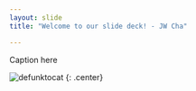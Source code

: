 ```yaml
---
layout: slide
title: "Welcome to our slide deck! - JW Cha"

---
```


Caption here

![defunktocat](https://octodex.github.com/images/defunktocat.png)
{: .center}
